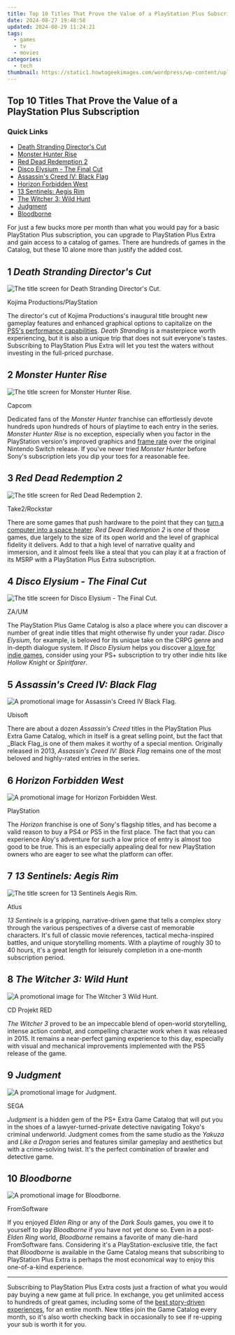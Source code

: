 ```yaml
---
title: Top 10 Titles That Prove the Value of a PlayStation Plus Subscription
date: 2024-08-27 19:48:58
updated: 2024-08-29 11:24:21
tags:
  - games
  - tv
  - movies
categories:
  - tech
thumbnail: https://static1.howtogeekimages.com/wordpress/wp-content/uploads/2024/08/some-playstation-games-in-the-center-the-playstation-plus-logo-and-several-icons-of-playstation-controller-buttons-around.jpg
---
```


## Top 10 Titles That Prove the Value of a PlayStation Plus Subscription

### Quick Links

* [Death Stranding Director's Cut](https://fox-blue.techidaily.com/greatest-of-all-time-reddits-favorite-threads-for-2024/)
* [Monster Hunter Rise](https://youtube-stream.techidaily.com/2024-approved-join-the-monetized-majority-with-500-subscribers/)
* [Red Dead Redemption 2](https://some-skills.techidaily.com/in-2024-transforming-personal-snaps-into-motion-stories/)
* [Disco Elysium - The Final Cut](https://facebook-video-footage.techidaily.com/new-elevate-your-freefire-gameplay-on-youtube-channels-for-2024/)
* [Assassin's Creed IV: Black Flag](https://youtube-videos.techidaily.com/new-effortless-spotify-to-youtube-playlist-conversion-5-must-have-apps/)
* [Horizon Forbidden West](https://some-guidance.techidaily.com/new-top-10-high-quality-blu-ray-software-variants-pcmac/)
* [13 Sentinels: Aegis Rim](https://phone-solutions.techidaily.com/best-android-data-recovery-undelete-lost-call-logs-from-motorola-moto-g24-by-fonelab-android-recover-call-logs/)
* [The Witcher 3: Wild Hunt](https://techidaily.com/full-guide-to-hard-reset-your-samsung-galaxy-xcover-6-pro-tactical-edition-drfone-by-drfone-reset-android-reset-android/)
* [Judgment](https://youtube-zero.techidaily.com/024-approved-rank-higher-on-youtube-essential-seo-tips-unveiled/)
* [Bloodborne](https://smart-video-editing.techidaily.com/updated-work-smarter-not-harder-20-adobe-premiere-shortcuts-for-editors-for-2024/)

 For just a few bucks more per month than what you would pay for a basic PlayStation Plus subscription, you can upgrade to PlayStation Plus Extra and gain access to a catalog of games. There are hundreds of games in the Catalog, but these 10 alone more than justify the added cost.

## 1 _Death Stranding Director's Cut_ 

![The title screen for Death Stranding Director's Cut.](https://static1.howtogeekimages.com/wordpress/wp-content/uploads/2024/08/the-title-screen-for-death-stranding-director-s-cut.png) 

Kojima Productions/PlayStation

 The director's cut of Kojima Productions's inaugural title brought new gameplay features and enhanced graphical options to capitalize on the [PS5's performance capabilities](https://article-files.techidaily.com/new-in-2024-engaging-book-video-summaries/). _Death Stranding_ is a masterpiece worth experiencing, but it is also a unique trip that does not suit everyone's tastes. Subscribing to PlayStation Plus Extra will let you test the waters without investing in the full-priced purchase.

## 2 _Monster Hunter Rise_ 

![The title screen for Monster Hunter Rise.](https://static1.howtogeekimages.com/wordpress/wp-content/uploads/2024/08/the-title-screen-for-monster-hunter-rise.png) 

Capcom

 Dedicated fans of the _Monster Hunter_ franchise can effortlessly devote hundreds upon hundreds of hours of playtime to each entry in the series. _Monster Hunter Rise_ is no exception, especially when you factor in the PlayStation version's improved graphics and [frame rate](https://bypass-frp.techidaily.com/how-to-bypass-google-frp-lock-on-infinix-smart-7-hd-devices-by-drfone-android/) over the original Nintendo Switch release. If you've never tried _Monster Hunter_ before Sony's subscription lets you dip your toes for a reasonable fee.

## 3 _Red Dead Redemption 2_ 

![The title screen for Red Dead Redemption 2.](https://static1.howtogeekimages.com/wordpress/wp-content/uploads/2024/08/the-title-screen-for-red-dead-redemption-2.png) 

Take2/Rockstar

 There are some games that push hardware to the point that they can [turn a computer into a space heater](https://extra-hints.techidaily.com/new-a-step-by-step-strategy-for-dominating-the-digital-marketing-arena/). _Red Dead Redemption 2_ is one of those games, due largely to the size of its open world and the level of graphical fidelity it delivers. Add to that a high level of narrative quality and immersion, and it almost feels like a steal that you can play it at a fraction of its MSRP with a PlayStation Plus Extra subscription.

## 4 _Disco Elysium - The Final Cut_ 

![The title screen for Disco Elysium - The Final Cut.](https://static1.howtogeekimages.com/wordpress/wp-content/uploads/2024/08/the-title-screen-for-disco-elysium-the-final-cut.png) 

ZA/UM

 The PlayStation Plus Game Catalog is also a place where you can discover a number of great indie titles that might otherwise fly under your radar. _Disco Elysium_, for example, is beloved for its unique take on the CRPG genre and in-depth dialogue system. If _Disco Elysium_ helps you discover [a love for indie games](https://fix-guide.techidaily.com/how-to-fix-unresponsive-touch-screen-on-itel-s23plus-drfone-by-drfone-fix-android-problems-fix-android-problems/), consider using your PS+ subscription to try other indie hits like _Hollow Knight_ or _Spiritfarer_.

## 5 _Assassin's Creed IV: Black Flag_ 

![A promotional image for Assassin's Creed IV Black Flag.](https://static1.howtogeekimages.com/wordpress/wp-content/uploads/2024/08/a-promotional-image-for-assassin-s-creed-iv-black-flag.png) 

Ubisoft

 There are about a dozen _Assassin's Creed_ titles in the PlayStation Plus Extra Game Catalog, which in itself is a great selling point, but the fact that _Black Flag_is one of them makes it worthy of a special mention. Originally released in 2013, _Assassin's Creed IV:_ _Black Flag_ remains one of the most beloved and highly-rated entries in the series.

## 6 _Horizon Forbidden West_ 

![A promotional image for Horizon Forbidden West.](https://static1.howtogeekimages.com/wordpress/wp-content/uploads/2024/08/a-promotional-image-for-horizon-forbidden-west.png) 

PlayStation

 The _Horizon_ franchise is one of Sony's flagship titles, and has become a valid reason to buy a PS4 or PS5 in the first place. The fact that you can experience Aloy's adventure for such a low price of entry is almost too good to be true. This is an especially appealing deal for new PlayStation owners who are eager to see what the platform can offer.

## 7 _13 Sentinels: Aegis Rim_ 

![The title screen for 13 Sentinels Aegis Rim.](https://static1.howtogeekimages.com/wordpress/wp-content/uploads/2024/08/the-title-screen-for-13-sentinels-aegis-rim.png) 

Atlus

_13 Sentinels_ is a gripping, narrative-driven game that tells a complex story through the various perspectives of a diverse cast of memorable characters. It's full of classic movie references, tactical mecha-inspired battles, and unique storytelling moments. With a playtime of roughly 30 to 40 hours, it's a great length for leisurely completion in a one-month subscription period.

## 8 _The Witcher 3: Wild Hunt_ 

![A promotional image for The Witcher 3 Wild Hunt.](https://static1.howtogeekimages.com/wordpress/wp-content/uploads/2024/08/a-promotional-image-for-the-witcher-3-wild-hunt.png) 

CD Projekt RED

_The Witcher 3_ proved to be an impeccable blend of open-world storytelling, intense action combat, and compelling character work when it was released in 2015\. It remains a near-perfect gaming experience to this day, especially with visual and mechanical improvements implemented with the PS5 release of the game.

## 9 _Judgment_ 

![A promotional image for Judgment.](https://static1.howtogeekimages.com/wordpress/wp-content/uploads/2024/08/a-promotional-image-for-judgment.png) 

SEGA

_Judgment_ is a hidden gem of the PS+ Extra Game Catalog that will put you in the shoes of a lawyer-turned-private detective navigating Tokyo's criminal underworld. Judgment comes from the same studio as the _Yakuza_ and _Like a Dragon_ series and features similar gameplay and aesthetics but with a crime-solving twist. It's the perfect combination of brawler and detective game.

## 10 _Bloodborne_ 

![A promotional image for Bloodborne.](https://static1.howtogeekimages.com/wordpress/wp-content/uploads/2024/08/a-promotional-image-for-bloodborne.png) 

FromSoftware

 If you enjoyed _Elden Ring_ or any of the _Dark Souls_ games, you owe it to yourself to play _Bloodborne_ if you have not yet done so. Even in a post-_Elden Ring_ world, _Bloodborne_ remains a favorite of many die-hard FromSoftware fans. Considering it's a PlayStation-exclusive title, the fact that _Bloodborne_ is available in the Game Catalog means that subscribing to PlayStation Plus Extra is perhaps the most economical way to enjoy this one-of-a-kind experience.

---

 Subscribing to PlayStation Plus Extra costs just a fraction of what you would pay buying a new game at full price. In exchange, you get unlimited access to hundreds of great games, including some of the [best story-driven experiences](https://extra-guidance.techidaily.com/journey-to-blockchain-stardom-discover-the-top-7-generator-tools-for-2024/), for an entire month. New titles join the Game Catalog every month, so it's also worth checking back in occasionally to see if re-upping your sub is worth it for you.

<ins class="adsbygoogle"
     style="display:block"
     data-ad-format="autorelaxed"
     data-ad-client="ca-pub-7571918770474297"
     data-ad-slot="1223367746"></ins>



<ins class="adsbygoogle"
     style="display:block"
     data-ad-client="ca-pub-7571918770474297"
     data-ad-slot="8358498916"
     data-ad-format="auto"
     data-full-width-responsive="true"></ins>
